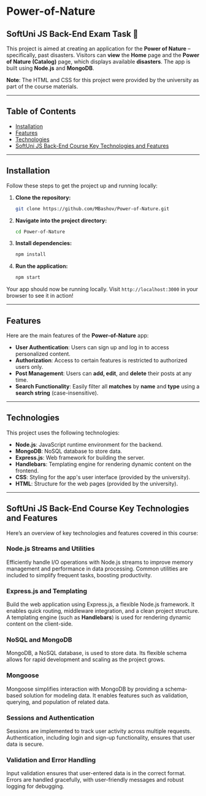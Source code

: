 # Power-of-Nature

## SoftUni JS Back-End Exam Task 📝

This project is aimed at creating an application for the **Power of Nature** – specifically, past disasters. Visitors can **view** the **Home** page and the **Power of Nature (Catalog)** page, which displays available **disasters**. The app is built using **Node.js** and **MongoDB**.

**Note**: The HTML and CSS for this project were provided by the university as part of the course materials.

---

## Table of Contents

- [Installation](#installation)
- [Features](#features)
- [Technologies](#technologies)
- [SoftUni JS Back-End Course Key Technologies and Features](#softuni-js-back-end-course-key-technologies-and-features)

---

## Installation

Follow these steps to get the project up and running locally:

1. **Clone the repository:**
    ```bash
    git clone https://github.com/MBashov/Power-of-Nature.git
    ```

2. **Navigate into the project directory:**
    ```bash
    cd Power-of-Nature
    ```

3. **Install dependencies:**
    ```bash
    npm install
    ```

4. **Run the application:**
    ```bash
    npm start
    ```

Your app should now be running locally. Visit `http://localhost:3000` in your browser to see it in action!

---

## Features

Here are the main features of the **Power-of-Nature** app:

- **User Authentication**: Users can sign up and log in to access personalized content.
- **Authorization**: Access to certain features is restricted to authorized users only.
- **Post Management**: Users can **add, edit**, and **delete** their posts at any time.
- **Search Functionality**: Easily filter all **matches** by **name** and **type** using a **search string** (case-insensitive).

---

## Technologies

This project uses the following technologies:

- **Node.js**: JavaScript runtime environment for the backend.
- **MongoDB**: NoSQL database to store data.
- **Express.js**: Web framework for building the server.
- **Handlebars**: Templating engine for rendering dynamic content on the frontend.
- **CSS**: Styling for the app's user interface (provided by the university).
- **HTML**: Structure for the web pages (provided by the university).

---

## SoftUni JS Back-End Course Key Technologies and Features

Here’s an overview of key technologies and features covered in this course:

### **Node.js Streams and Utilities**  
Efficiently handle I/O operations with Node.js streams to improve memory management and performance in data processing. Common utilities are included to simplify frequent tasks, boosting productivity.

### **Express.js and Templating**  
Build the web application using Express.js, a flexible Node.js framework. It enables quick routing, middleware integration, and a clean project structure. A templating engine (such as **Handlebars**) is used for rendering dynamic content on the client-side.

### **NoSQL and MongoDB**  
MongoDB, a NoSQL database, is used to store data. Its flexible schema allows for rapid development and scaling as the project grows.

### **Mongoose**  
Mongoose simplifies interaction with MongoDB by providing a schema-based solution for modeling data. It enables features such as validation, querying, and population of related data.

### **Sessions and Authentication**  
Sessions are implemented to track user activity across multiple requests. Authentication, including login and sign-up functionality, ensures that user data is secure.

### **Validation and Error Handling**  
Input validation ensures that user-entered data is in the correct format. Errors are handled gracefully, with user-friendly messages and robust logging for debugging.
